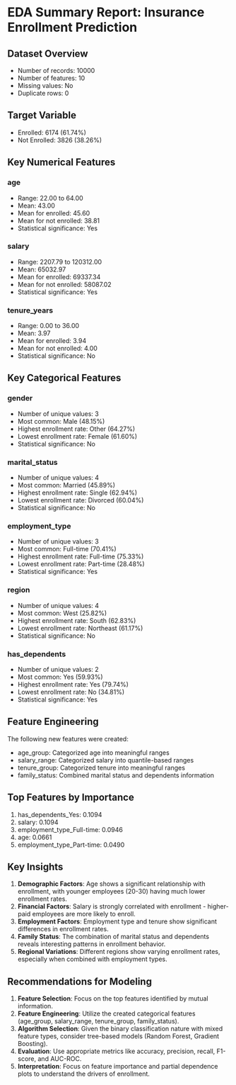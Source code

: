 # EDA Summary Report: Insurance Enrollment Prediction

## Dataset Overview
- Number of records: 10000
- Number of features: 10
- Missing values: No
- Duplicate rows: 0

## Target Variable
- Enrolled: 6174 (61.74%)
- Not Enrolled: 3826 (38.26%)

## Key Numerical Features
### age
- Range: 22.00 to 64.00
- Mean: 43.00
- Mean for enrolled: 45.60
- Mean for not enrolled: 38.81
- Statistical significance: Yes

### salary
- Range: 2207.79 to 120312.00
- Mean: 65032.97
- Mean for enrolled: 69337.34
- Mean for not enrolled: 58087.02
- Statistical significance: Yes

### tenure_years
- Range: 0.00 to 36.00
- Mean: 3.97
- Mean for enrolled: 3.94
- Mean for not enrolled: 4.00
- Statistical significance: No

## Key Categorical Features
### gender
- Number of unique values: 3
- Most common: Male (48.15%)
- Highest enrollment rate: Other (64.27%)
- Lowest enrollment rate: Female (61.60%)
- Statistical significance: No

### marital_status
- Number of unique values: 4
- Most common: Married (45.89%)
- Highest enrollment rate: Single (62.94%)
- Lowest enrollment rate: Divorced (60.04%)
- Statistical significance: No

### employment_type
- Number of unique values: 3
- Most common: Full-time (70.41%)
- Highest enrollment rate: Full-time (75.33%)
- Lowest enrollment rate: Part-time (28.48%)
- Statistical significance: Yes

### region
- Number of unique values: 4
- Most common: West (25.82%)
- Highest enrollment rate: South (62.83%)
- Lowest enrollment rate: Northeast (61.17%)
- Statistical significance: No

### has_dependents
- Number of unique values: 2
- Most common: Yes (59.93%)
- Highest enrollment rate: Yes (79.74%)
- Lowest enrollment rate: No (34.81%)
- Statistical significance: Yes

## Feature Engineering
The following new features were created:
- age_group: Categorized age into meaningful ranges
- salary_range: Categorized salary into quantile-based ranges
- tenure_group: Categorized tenure into meaningful ranges
- family_status: Combined marital status and dependents information

## Top Features by Importance
1. has_dependents_Yes: 0.1094
2. salary: 0.1094
3. employment_type_Full-time: 0.0946
4. age: 0.0661
5. employment_type_Part-time: 0.0490

## Key Insights
1. **Demographic Factors**: Age shows a significant relationship with enrollment, with younger employees (20-30) having much lower enrollment rates.
2. **Financial Factors**: Salary is strongly correlated with enrollment - higher-paid employees are more likely to enroll.
3. **Employment Factors**: Employment type and tenure show significant differences in enrollment rates.
4. **Family Status**: The combination of marital status and dependents reveals interesting patterns in enrollment behavior.
5. **Regional Variations**: Different regions show varying enrollment rates, especially when combined with employment types.

## Recommendations for Modeling
1. **Feature Selection**: Focus on the top features identified by mutual information.
2. **Feature Engineering**: Utilize the created categorical features (age_group, salary_range, tenure_group, family_status).
3. **Algorithm Selection**: Given the binary classification nature with mixed feature types, consider tree-based models (Random Forest, Gradient Boosting).
4. **Evaluation**: Use appropriate metrics like accuracy, precision, recall, F1-score, and AUC-ROC.
5. **Interpretation**: Focus on feature importance and partial dependence plots to understand the drivers of enrollment.
